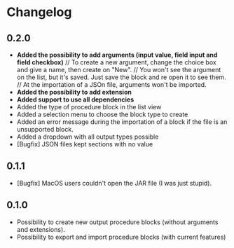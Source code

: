 # Changelog

## 0.2.0
* **Added the possibility to add arguments (input value, field input and field checkbox)**
// To create a new argument, change the choice box and give a name, then create on "New".
// You won't see the argument on the list, but it's saved. Just save the block and re open it to see them.
// At the importation of a JSOn file, arguments won't be imported.
* **Added the possibility to add extension**
* **Added support to use all dependencies**
* Added the type of procedure block in the list view
* Added a selection menu to choose the block type to create
* Added an error message during the importation of a block if the file is an unsupported block.
* Added a dropdown with all output types possible
* [Bugfix] JSON files kept sections with no value

## 0.1.1
* [Bugfix] MacOS users couldn't open the JAR file (I was just stupid).

## 0.1.0
* Possibility to create new output procedure blocks (without arguments and extensions).
* Possibility to export and import procedure blocks (with current features)